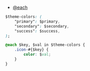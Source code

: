 - [@each](https://sass-lang.com/documentation/at-rules/control/each)

```css
$theme-colors: (
	"primary": $primary,
	"secondary": $secondary,
	"success": $success,
);

@each $key, $val in $theme-colors {
	.icon-#{$key} {
		color: $val;
	}
}

```